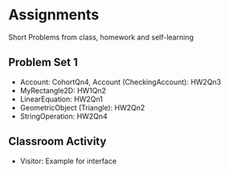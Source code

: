 # Assignments
Short Problems from class, homework and self-learning

## Problem Set 1

- Account: CohortQn4, Account (CheckingAccount): HW2Qn3
- MyRectangle2D: HW1Qn2
- LinearEquation: HW2Qn1
- GeometricObject (Triangle): HW2Qn2
- StringOperation: HW2Qn4

## Classroom Activity

- Visitor: Example for interface





